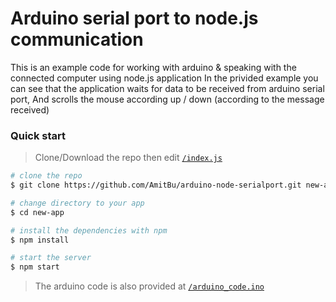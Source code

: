 # Arduino serial port to node.js communication 

This is an example code for working with arduino & speaking with the connected computer using node.js application
In the privided example you can see that the application waits for data to be received from arduino serial port,
And scrolls the mouse according up / down (according to the message received)

### Quick start

> Clone/Download the repo then edit [`/index.js`](/index.js)

```bash
# clone the repo
$ git clone https://github.com/AmitBu/arduino-node-serialport.git new-app

# change directory to your app
$ cd new-app

# install the dependencies with npm
$ npm install

# start the server
$ npm start
```

> The arduino code is also provided at [`/arduino_code.ino`](/arduino_code.ino)

